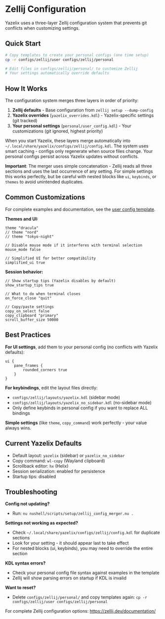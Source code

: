 # Zellij Configuration

Yazelix uses a three-layer Zellij configuration system that prevents git conflicts when customizing settings.

## Quick Start

```bash
# Copy templates to create your personal configs (one time setup)
cp -r configs/zellij/user configs/zellij/personal

# Edit files in configs/zellij/personal/ to customize Zellij
# Your settings automatically override defaults
```

## How It Works

The configuration system merges three layers in order of priority:

1. **Zellij defaults** - Base configuration from `zellij setup --dump-config`
2. **Yazelix overrides** (`yazelix_overrides.kdl`) - Yazelix-specific settings (git tracked)
3. **Your personal settings** (`personal/user_config.kdl`) - Your customizations (git ignored, highest priority)

When you start Yazelix, these layers merge automatically into `~/.local/share/yazelix/configs/zellij/config.kdl`. The system uses smart caching - configs only regenerate when source files change. Your personal configs persist across Yazelix updates without conflicts.

**Important**: The merger uses simple concatenation - Zellij reads all three sections and uses the last occurrence of any setting. For simple settings this works perfectly, but be careful with nested blocks like `ui`, `keybinds`, or `themes` to avoid unintended duplicates.

## Common Customizations

For complete examples and documentation, see the [user config template](../configs/zellij/user/user_config.kdl).

**Themes and UI:**
```kdl
theme "dracula"
// theme "nord"
// theme "tokyo-night"

// Disable mouse mode if it interferes with terminal selection
mouse_mode false

// Simplified UI for better compatibility
simplified_ui true
```

**Session behavior:**
```kdl
// Show startup tips (Yazelix disables by default)
show_startup_tips true

// What to do when terminal closes
on_force_close "quit"

// Copy/paste settings
copy_on_select false
copy_clipboard "primary"
scroll_buffer_size 50000
```

## Best Practices

**For UI settings**, add them to your personal config (no conflicts with Yazelix defaults):
```kdl
ui {
    pane_frames {
        rounded_corners true
    }
}
```

**For keybindings**, edit the layout files directly:
- `configs/zellij/layouts/yazelix.kdl` (sidebar mode)
- `configs/zellij/layouts/yazelix_no_sidebar.kdl` (no-sidebar mode)
- Only define keybinds in personal config if you want to replace ALL bindings

**Simple settings** (like `theme`, `copy_command`) work perfectly - your value always wins.

## Current Yazelix Defaults

- Default layout: `yazelix` (sidebar) or `yazelix_no_sidebar`
- Copy command: `wl-copy` (Wayland clipboard)
- Scrollback editor: `hx` (Helix)
- Session serialization: enabled for persistence
- Startup tips: disabled

## Troubleshooting

**Config not updating?**
- Run: `nu nushell/scripts/setup/zellij_config_merger.nu .`

**Settings not working as expected?**
- Check `~/.local/share/yazelix/configs/zellij/config.kdl` for duplicate sections
- Look for your setting - it should appear last to take effect
- For nested blocks (ui, keybinds), you may need to override the entire section

**KDL syntax errors?**
- Check your personal config file syntax against examples in the template
- Zellij will show parsing errors on startup if KDL is invalid

**Want to reset?**
- Delete `configs/zellij/personal/` and copy templates again: `cp -r configs/zellij/user configs/zellij/personal`

For complete Zellij configuration options: https://zellij.dev/documentation/